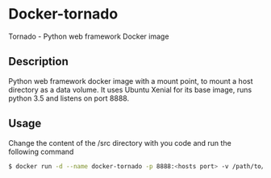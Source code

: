# Docker-tornado
Tornado - Python web framework Docker image

## Description
Python web framework docker image with a mount point, to mount a host directory as a data volume. It uses Ubuntu Xenial for its base image, runs python 3.5 and listens on port 8888.

## Usage
Change the content of the /src directory with you code and run the following command
```sh
$ docker run -d --name docker-tornado -p 8888:<hosts port> -v /path/to/src:/var/www/tornado molleggiato/docker-tornado
```
